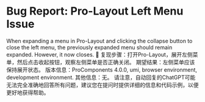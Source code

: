 # Bug Report: Pro-Layout Left Menu Issue

When expanding a menu in Pro-Layout and clicking the collapse button to close the left menu, the previously expanded menu should remain expanded. However, it now closes. 🐛
复现步骤：打开Pro-Layout，展开左侧菜单，然后点击收起按钮，观察左侧菜单是否正确关闭。
期望结果：左侧菜单应该保持展开状态。
版本信息：ProComponents 4.0.0, umi, browser environment, development environment.
其他信息：无。
请注意，自动回复的ChatGPT可能无法完全准确地回答所有问题，建议您在提问时提供详细的信息和代码示例，以便更好地获得帮助。
